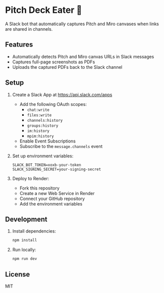 # Pitch Deck Eater 🎨

A Slack bot that automatically captures Pitch and Miro canvases when links are shared in channels.

## Features

- Automatically detects Pitch and Miro canvas URLs in Slack messages
- Captures full-page screenshots as PDFs
- Uploads the captured PDFs back to the Slack channel

## Setup

1. Create a Slack App at https://api.slack.com/apps
   - Add the following OAuth scopes:
     - `chat:write`
     - `files:write`
     - `channels:history`
     - `groups:history`
     - `im:history`
     - `mpim:history`
   - Enable Event Subscriptions
   - Subscribe to the `message.channels` event

2. Set up environment variables:
   ```
   SLACK_BOT_TOKEN=xoxb-your-token
   SLACK_SIGNING_SECRET=your-signing-secret
   ```

3. Deploy to Render:
   - Fork this repository
   - Create a new Web Service in Render
   - Connect your GitHub repository
   - Add the environment variables

## Development

1. Install dependencies:
   ```bash
   npm install
   ```

2. Run locally:
   ```bash
   npm run dev
   ```

## License

MIT 